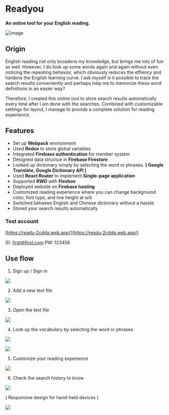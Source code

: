 # Readyou
**An online tool for your English reading.**

![image](https://github.com/zeke5252/Readyou/blob/master/Readyou.gif)

## Origin
English reading not only broadens my knowledge, but brings me lots of fun as well. However, I do look up some words again and again without even noticing the repeating behavior, which obviously reduces the effiency and hardens the English learning curve. I ask myself is it possible to track the search results conveniently and perhaps help me to memorize these word definitions in an easier way? 

Therefore, I created this online tool to store search results automatically every time after I am done with the searches. Combined with customizable settings for layout, I manage to provide a complete solution for reading experience. 

## Features

* Set up **Webpack** environment 
* Used **Redux** to store global variables 
* Integrated **Firebase authentication** for member system 
* Designed data structue in **Firebase Firestore** 
* Looked up dictionary simply by selecting the word or phrases.   **( Google Translate, Google Dictionary API )** 
* Used **React Router** to implement **Single-page application** 
* Supported **RWD** with **Flexbox** 
* Deployed website on **Firebase hosting** 
* Customized reading experience where you can change background    color, font type, and line height at will 
* Switched between English and Chinese dictionary without a hassle 
* Stored your search results automatically

### Test account
[https://readu-2cdda.web.app/](https://readu-2cdda.web.app/)

ID: first@first.com
PW: 123456

## Use flow
1. Sign up / Sign in

![](https://g0vhackmd.blob.core.windows.net/g0v-hackmd-images/upload_bebadf0b26aef56a15118076e5c317fa)

2. Add a new text file

![](https://g0vhackmd.blob.core.windows.net/g0v-hackmd-images/upload_8f576a31445f83d049c1d36e87921c0e)

3. Open the text file

![](https://g0vhackmd.blob.core.windows.net/g0v-hackmd-images/upload_476cd7a1755cf2ca8cb45f770c36fa00)

4. Look up the vocabulary by selecting the word or phrases.

![](https://g0vhackmd.blob.core.windows.net/g0v-hackmd-images/upload_f390f6dc9600adb1f5d6a56e3a048e54)

![](https://g0vhackmd.blob.core.windows.net/g0v-hackmd-images/upload_c9a16eb75758c0331a73f10a00c06204)

5. Customize your reading experience

![](https://g0vhackmd.blob.core.windows.net/g0v-hackmd-images/upload_adfcfe872c0214fc6fc241a1acc9609d)

6. Check the search history to know 

![](https://g0vhackmd.blob.core.windows.net/g0v-hackmd-images/upload_bd6d558623c0d96412b508353a5ed259)

( Responsive design for hand-held devices )

![](https://g0vhackmd.blob.core.windows.net/g0v-hackmd-images/upload_4034a74134171efaa411229305fc0716)


